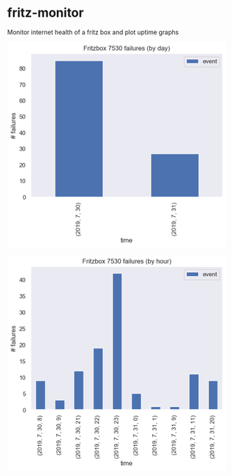 # fritz-monitor
Monitor internet health of a fritz box and plot uptime graphs

![Daily](docs/fig_daily.png)

![Hourly](docs/fig_hourly.png)
